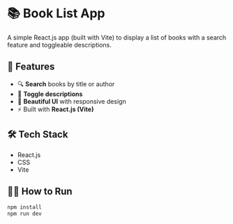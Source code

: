 # 📚 Book List App

A simple React.js app (built with Vite) to display a list of books with a search feature and toggleable descriptions.

## 🚀 Features
- 🔍 **Search** books by title or author
- 📖 **Toggle descriptions**
- 🎨 **Beautiful UI** with responsive design
- ⚡ Built with **React.js (Vite)**

## 🛠 Tech Stack
- React.js
- CSS
- Vite

## 🏃‍♂️ How to Run
```sh
npm install
npm run dev
